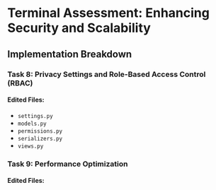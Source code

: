 # Terminal Assessment: Enhancing Security and Scalability  

## Implementation Breakdown  

### **Task 8: Privacy Settings and Role-Based Access Control (RBAC)**  
#### **Edited Files:**  
- `settings.py`  
- `models.py`  
- `permissions.py`  
- `serializers.py`  
- `views.py`  

### **Task 9: Performance Optimization**  
#### **Edited Files:**  
